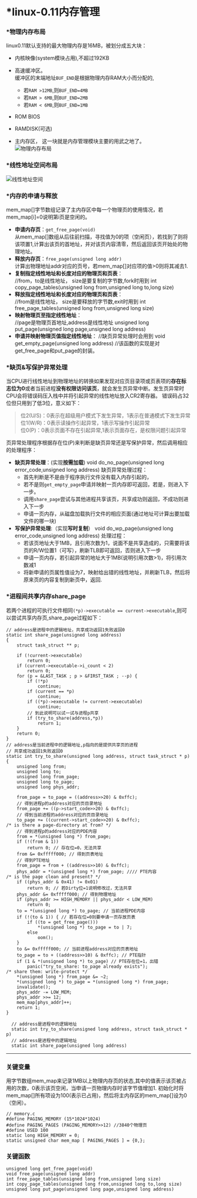 # *linux-0.11内存管理
### *物理内存布局
linux0.11默认支持的最大物理内存是16MB，被划分成五大块：
* 内核映像(system模块占用),不超过192KB
* 高速缓冲区。  
缓冲区的末端地址`BUF_END`是根据物理内存RAM大小而分配的,
  * 若`RAM >12MB`,则`BUF_END=4MB`
  * 若`RAM > 6MB`,则`BUF_END=2MB`
  * 若`RAM < 6MB`,则`BUF_END=1MB`

* ROM BIOS
* RAMDISK(可选)
* 主内存区， 这一块就是内存管理模块主要的用武之地了。  
![物理内存布局](file:///home/deng/pictures/linux0.11-mem-layout.png)

### *线性地址空间布局
![线性地址空间](file:///home/deng/pictures/liner-addr-layout.png)
### *内存的申请与释放
mem_map[]字节数组记录了主内存区中每一个物理页的使用情况，若mem_map[i]=0说明第i页是空闲的。
* __申请内存页__：`get_free_page(void)`  
从mem_map[]数组从后往前扫描，寻找值为0的项（空闲页），若找到了则将该项置1,计算出该页的首地址，并对该页内容清零，然后返回该页开始处的物理地址。
* __释放内存页__：`free_page(unsigned long addr)`  
计算出物理地址addr对应的页号，若mem_map[]对应项的值>0则将其减去1.
* __复制指定线性地址和长度对应的物理页和页表__：  
       //from，to是线性地址， size是要复制的字节数,fork时用到
       int copy_page_tables(unsigned long from,unsigned long to,long size)
* __释放指定线性地址和长度对应的物理页和页表__：  
       //from是线性地址， size是要释放的字节数,exit时用到
       int free_page_tables(unsigned long from,unsigned long size)
* __映射物理页至指定线性地址__：  
      //page是物理页首地址,address是线性地址
      unsigned long put_page(unsigned long page,unsigned long address)
* __申请并映射物理页值指定线性地址__：
      //缺页异常处理时会用到
      void get_empty_page(unsigned long address)
      //该函数的实现是对get_free_page和put_page的封装。
### *缺页&写保护异常处理
当CPU进行线性地址到物理地址的转换如果发现对应页目录项或页表项的**存在标志位为0**或者当前进程**没有权限访问该页**，就会发生页异常中断。发生页异常时CPU会将错误码压入栈中并将引起异常的线性地址放入CR2寄存器。
错误码占32位但只用到了低3位，意义如下：
>位2(U/S)：0表示在超级用户模式下发生异常，1表示在普通模式下发生异常  
>位1(W/R)：0表示读操作引起异常，1表示写操作引起异常  
>位0(P)：0表示页面不存在引起异常,1表示页面存在，是权限问题引起异常

页异常处理程序根据存在位(P)来判断是缺页异常还是写保护异常，然后调用相应的处理程序：
 * __缺页异常处理__：(实现**按需加载**)
       void do_no_page(unsigned long error_code,unsigned long address)
   缺页异常处理过程：
   * 首先判断是不是由于程序执行文件没有载入内存引起的，
   * 若不是则`get_empty_page`申请并映射一页内存即可返回，若是，则进入下一步。
   * 调用`share_page`尝试与其他进程共享该页，共享成功则返回，不成功则进入下一步
   * 申请一页内存，从磁盘加载执行文件的相应页面(通过地址可计算出要加载文件的哪一块)
 * __写保护异常处理__:（实现**写时复制**）
       void do_wp_page(unsigned long error_code,unsigned long address)
 处理过程：
    * 若该页地址大于1MB，且引用次数为1，说面不是共享造成的，只需要将该页的R/W位置1（可写），刷新TLB即可返回，否则进入下一步
    * 申请一页内存，若引起异常的地址大于1MB(说明引用次数>1)，将引用次数减1
    * 将新申请的页属性值设为7，映射给出错的线性地址，并刷新TLB，然后将原来页的内容复制到新页中，返回.
 
### *进程间共享内存share_page
若两个进程的可执行文件相同`(*p)->executable == current->executable`,则可以尝试共享内存页,share_page过程如下：  

    // address是进程中的逻辑地址，共享成功返回1失败返回0
    static int share_page(unsigned long address)
    {
        struct task_struct ** p;

        if (!current->executable)
            return 0;
        if (current->executable->i_count < 2)
            return 0;
        for (p = &LAST_TASK ; p > &FIRST_TASK ; --p) {
            if (!*p)
                continue;
            if (current == *p)
                continue;
            if ((*p)->executable != current->executable)
                continue;
            // 到此说明可以试一试与进程p共享
            if (try_to_share(address,*p))
                return 1;
        }
        return 0;
    }
    // address是当前进程中的逻辑地址,p指向的是提供共享页的进程
    // 共享成功返回1失败返回0
    static int try_to_share(unsigned long address, struct task_struct * p)
    {
        unsigned long from;
        unsigned long to;
        unsigned long from_page;
        unsigned long to_page;
        unsigned long phys_addr;

        from_page = to_page = ((address>>20) & 0xffc);
        // 得到进程p的address对应的页目录地址
        from_page += ((p->start_code>>20) & 0xffc);
        // 得到当前进程的address对应的页目录地址
        to_page += ((current->start_code>>20) & 0xffc);
    /* is there a page-directory at from? */
        // 得到进程p的address对应的PDE内容
        from = *(unsigned long *) from_page;
        if (!(from & 1)) 
            return 0; // 存在位=0，无法共享
        from &= 0xfffff000; // 得到页表地址
        // 得到PTE地址
        from_page = from + ((address>>10) & 0xffc);
        phys_addr = *(unsigned long *) from_page; //// PTE内容
    /* is the page clean and present? */
        if ((phys_addr & 0x41) != 0x01)
            return 0; // 若Dirty位=1说明修改过，无法共享
        phys_addr &= 0xfffff000; // 得到物理地址
        if (phys_addr >= HIGH_MEMORY || phys_addr < LOW_MEM)
            return 0;
        to = *(unsigned long *) to_page; // 当前进程PDE内容
        if (!(to & 1)) { // 若存在位=0则要申请一页存放页表
            if ((to = get_free_page()))
                *(unsigned long *) to_page = to | 7;
            else
                oom();
        }
        to &= 0xfffff000; // 当前进程address对应的页表地址
        to_page = to + ((address>>10) & 0xffc); // PTE指针
        if (1 & *(unsigned long *) to_page) // PTE存在位=1，出错
            panic("try_to_share: to_page already exists");
    /* share them: write-protect */
        *(unsigned long *) from_page &= ~2;
        *(unsigned long *) to_page = *(unsigned long *) from_page;
        invalidate();
        phys_addr -= LOW_MEM;
        phys_addr >>= 12;
        mem_map[phys_addr]++;
        return 1;
    }

      // address是进程中的逻辑地址
      static int try_to_share(unsigned long address, struct task_struct * p)
      // address是进程中的逻辑地址
      static int share_page(unsigned long address)


---
### 关键变量
用字节数组mem_map来记录1MB以上物理内存页的状态,其中的值表示该页被占用的次数，0表示该页空闲，当申请一页物理内存时该字节值增加1.
初始化时将mem_map[]所有项设为100(表示已占用)，然后将主内存区的mem_map[]设为0（空闲）。

    // memory.c
    #define PAGING_MEMORY (15*1024*1024)
    #define PAGING_PAGES (PAGING_MEMORY>>12) //3840个物理页
    #define USED 100
    static long HIGH_MEMORY = 0;
    static unsigned char mem_map [ PAGING_PAGES ] = {0,};
    
### 关键函数
    
    unsigned long get_free_page(void)
    void free_page(unsigned long addr)
    int free_page_tables(unsigned long from,unsigned long size)
    int copy_page_tables(unsigned long from,unsigned long to,long size)
    unsigned long put_page(unsigned long page,unsigned long address)